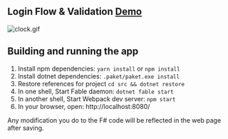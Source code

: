 ## Login Flow & Validation [Demo](https://fable-elmish.github.io/sample-react-timer-svg/)
![clock.gif](https://cloud.githubusercontent.com/assets/13316248/24984147/011f8420-1fec-11e7-98c7-4005046f174c.gif)

## Building and running the app

1. Install npm dependencies: `yarn install` or `npm install`
2. Install dotnet dependencies: `.paket/paket.exe install`
3. Restore references for project `cd src && dotnet restore`
4. In one shell, Start Fable daemon: `dotnet fable start`
5. In another shell, Start Webpack dev server: `npm start`
6. In your browser, open: http://localhost:8080/

Any modification you do to the F# code will be reflected in the web page after saving.
